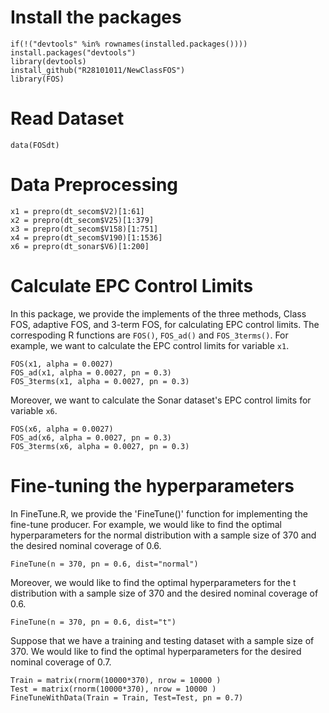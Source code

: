 # Install the packages

```
if(!("devtools" %in% rownames(installed.packages()))) install.packages("devtools")
library(devtools)
install_github("R28101011/NewClassFOS")
library(FOS)
```

# Read Dataset

```
data(FOSdt)
```

# Data Preprocessing

```
x1 = prepro(dt_secom$V2)[1:61]
x2 = prepro(dt_secom$V25)[1:379] 
x3 = prepro(dt_secom$V158)[1:751]
x4 = prepro(dt_secom$V190)[1:1536]
x6 = prepro(dt_sonar$V6)[1:200]
```

# Calculate EPC Control Limits
In this package, we provide the implements of the three methods, Class FOS, adaptive FOS, and 3-term FOS, for calculating EPC control limits.
The correspoding R functions are `FOS()`, `FOS_ad()` and `FOS_3terms()`. For example, we want to calculate the EPC control limits for variable `x1`.

```{r}
FOS(x1, alpha = 0.0027)
FOS_ad(x1, alpha = 0.0027, pn = 0.3)
FOS_3terms(x1, alpha = 0.0027, pn = 0.3)
```

Moreover, we want to calculate the Sonar dataset's EPC control limits for variable `x6`.

```{r}
FOS(x6, alpha = 0.0027)
FOS_ad(x6, alpha = 0.0027, pn = 0.3)
FOS_3terms(x6, alpha = 0.0027, pn = 0.3)
```

# Fine-tuning the hyperparameters

In FineTune.R, we provide the 'FineTune()' function for implementing the fine-tune producer. For example, we would like to find the optimal hyperparameters for the normal distribution with a sample size of 370 and the desired nominal coverage of 0.6.

```{r}
FineTune(n = 370, pn = 0.6, dist="normal")
```
Moreover, we would like to find the optimal hyperparameters for the t distribution with a sample size of 370 and the desired nominal coverage of 0.6.
```{r}
FineTune(n = 370, pn = 0.6, dist="t")
```
Suppose that we have a training and testing dataset with a sample size of 370.
We would like to find the optimal hyperparameters for the desired nominal coverage of 0.7.
```{r}
Train = matrix(rnorm(10000*370), nrow = 10000 )
Test = matrix(rnorm(10000*370), nrow = 10000 )
FineTuneWithData(Train = Train, Test=Test, pn = 0.7)
```
